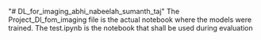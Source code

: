 "# DL_for_imaging_abhi_nabeelah_sumanth_taj" 
The Project_Dl_fom_imaging file is the actual notebook where the models were trained. The test.ipynb is the notebook that shall be used during evaluation
